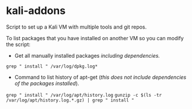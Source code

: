 # kali-addons

Script to set up a Kali VM with multiple tools and git repos.


To list packages that you have installed on another VM so you can modify the script:

* Get all manually installed packages *including dependencies.*

``grep " install " /var/log/dpkg.log*``

* Command to list history of apt-get (*this does not include dependencies of the packages installed*).

``grep " install " /var/log/apt/history.log``
``gunzip -c $(ls -tr /var/log/apt/history.log.*.gz) | grep " install "``
